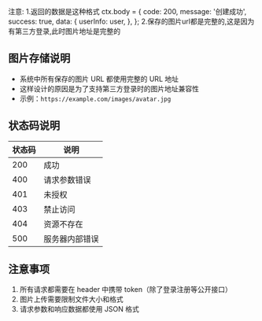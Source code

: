 注意:
    1.返回的数据是这种格式
        ctx.body = {
            code: 200,
            message: '创建成功',
            success: true,
            data: {
                userInfo: user,
            },
        };
    2.保存的图片url都是完整的,这是因为有第三方登录,此时图片地址是完整的

## 图片存储说明

- 系统中所有保存的图片 URL 都使用完整的 URL 地址
- 这样设计的原因是为了支持第三方登录时的图片地址兼容性
- 示例：`https://example.com/images/avatar.jpg`

## 状态码说明

| 状态码 | 说明 |
|--------|------|
| 200    | 成功 |
| 400    | 请求参数错误 |
| 401    | 未授权 |
| 403    | 禁止访问 |
| 404    | 资源不存在 |
| 500    | 服务器内部错误 |

## 注意事项

1. 所有请求都需要在 header 中携带 token（除了登录注册等公开接口）
2. 图片上传需要限制文件大小和格式
3. 请求参数和响应数据都使用 JSON 格式